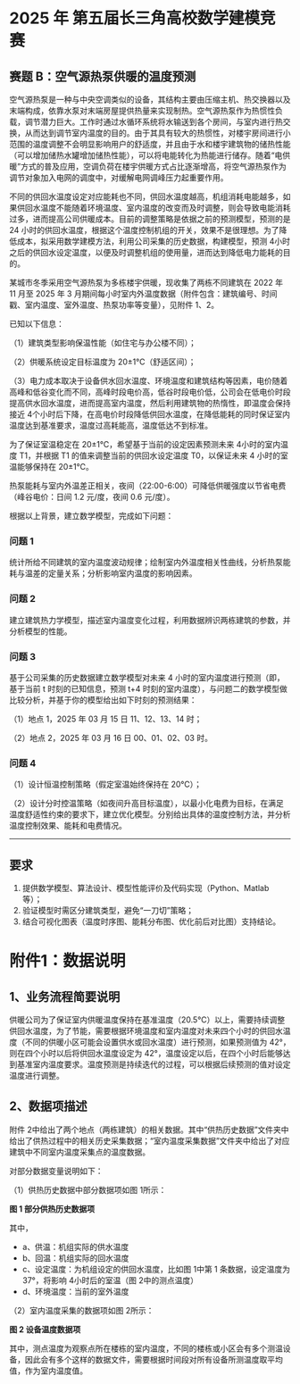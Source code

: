 
# 2025 年 第五届长三角高校数学建模竞赛

## 赛题 B：空气源热泵供暖的温度预测

空气源热泵是一种与中央空调类似的设备，其结构主要由压缩主机、热交换器以及末端构成，依靠水泵对末端房屋提供热量来实现制热。空气源热泵作为热惯性负载，调节潜力巨大。工作时通过水循环系统将水输送到各个房间，与室内进行热交换，从而达到调节室内温度的目的。由于其具有较大的热惯性，对楼宇房间进行小范围的温度调整不会明显影响用户的舒适度，并且由于水和楼宇建筑物的储热性能（可以增加储热水罐增加储热性能），可以将电能转化为热能进行储存。随着“电供暖”方式的普及应用，空调负荷在楼宇供暖方式占比逐渐增高，将空气源热泵作为调节对象加入电网的调度中，对缓解电网调峰压力起重要作用。

不同的供回水温度设定对应能耗也不同，供回水温度越高，机组消耗电能越多，如果供回水温度不能随着环境温度、室内温度的改变而及时调整，则会导致电能消耗过多，进而提高公司供暖成本。目前的调整策略是依据之前的预测模型，预测的是 24 小时的供回水温度，根据这个温度控制机组的开关，效果不是很理想。为了降低成本，拟采用数学建模方法，利用公司采集的历史数据，构建模型，预测 4小时之后的供回水设定温度，以便及时调整机组的使用量，进而达到降低电力能耗的目的。

某城市冬季采用空气源热泵为多栋楼宇供暖，现收集了两栋不同建筑在 2022 年 11 月至 2025 年 3 月期间每小时室内外温度数据（附件包含：建筑编号、时间戳、室内温度、室外温度、热泵功率等变量），见附件 1、2。

已知以下信息：

（1）建筑类型影响保温性能（如住宅与办公楼不同）；

（2）供暖系统设定目标温度为 20±1℃（舒适区间）；

（3）电力成本取决于设备供水回水温度、环境温度和建筑结构等因素，电价随着高峰和低谷变化而不同，高峰时段电价高，低谷时段电价低，公司会在低电价时段提高供水回水温度，进而提高室内温度，然后利用建筑物的热惰性，即温度会保持接近 4个小时后下降，在高电价时段降低供回水温度，在降低能耗的同时保证室内温度达到基准要求，温度过高耗能高，温度低达不到标准。

为了保证室温稳定在 20±1℃，希望基于当前的设定因素预测未来 4小时的室内温度 T1，并根据 T1 的值来调整当前的供回水设定温度 T0，以保证未来 4 小时的室温能够保持在 20±1℃。

热泵能耗与室内外温差正相关，夜间（22:00-6:00）可降低供暖强度以节省电费（峰谷电价：日间 1.2 元/度，夜间 0.6 元/度）。

根据以上背景，建立数学模型，完成如下问题：

### 问题 1
统计所给不同建筑的室内温度波动规律；绘制室内外温度相关性曲线，分析热泵能耗与温差的定量关系；分析影响室内温度的影响因素。

### 问题 2
建立建筑热力学模型，描述室内温度变化过程，利用数据辨识两栋建筑的参数，并分析模型的性能。

### 问题 3
基于公司采集的历史数据建立数学模型对未来 4 小时的室内温度进行预测（即，基于当前 t 时刻的已知信息，预测 t+4 时刻的室内温度），与问题二的数学模型做比较分析，并基于你的模型给出如下时刻的预测结果：

（1）地点 1，2025 年 03 月 15 日 11、12、13、14 时；

（2）地点 2，2025 年 03 月 16 日 00、01、02、03 时。

### 问题 4

（1）设计恒温控制策略（假定室温始终保持在 20℃）；

（2）设计分时控温策略（如夜间升高目标温度），以最小化电费为目标，在满足温度舒适性约束的要求下，建立优化模型。分别给出具体的温度控制方法，并分析温度控制效果、能耗和电费情况。

---

## 要求

1. 提供数学模型、算法设计、模型性能评价及代码实现（Python、Matlab 等）；
2. 验证模型时需区分建筑类型，避免“一刀切”策略；
3. 结合可视化图表（温度时序图、能耗分布图、优化前后对比图）支持结论。



# 附件1：数据说明

## 1、业务流程简要说明

供暖公司为了保证室内供暖温度保持在基准温度（20.5°C）以上，需要持续调整供回水温度，为了节能，需要根据环境温度和室内温度对未来四个小时的供回水温度（不同的供暖小区可能会设置供水或回水温度）进行预测，如果预测值为 42°，则在四个小时以后将供回水温度设定为 42°，温度设定以后，在四个小时后能够达到基准室内温度要求。温度预测是持续迭代的过程，可以根据后续预测的值对设定温度进行调整。

## 2、数据项描述

附件 2中给出了两个地点（两栋建筑）的相关数据。其中“供热历史数据”文件夹中给出了供热过程中的相关历史采集数据；“室内温度采集数据”文件夹中给出了对应建筑中不同室内温度采集点的温度数据。

对部分数据变量说明如下：

（1）供热历史数据中部分数据项如图 1所示：

**图 1 部分供热历史数据项**

其中，

- a、供温：机组实际的供水温度
- b、回温：机组实际的回水温度
- c、设定温度：为机组设定的供回水温度，比如图 1中第 1 条数据，设定温度为 37°，将影响 4小时后的室温（图 2中的测点温度）
- d、环境温度：当前的室外温度

（2）室内温度采集的数据项如图 2所示：

**图 2 设备温度数据项**

其中，测点温度为观察点所在楼栋的室内温度，不同的楼栋或小区会有多个测温设备，因此会有多个这样的数据文件，需要根据时间段对所有设备所测温度取平均值，作为室内温度值。
